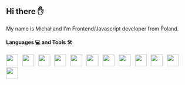 ## Hi there ✋

My name is Michał and I'm Frontend/Javascript developer from Poland.

#### Languages 💻 and Tools 🛠️


<img height="32" width="32" src="https://unpkg.com/simple-icons@v3/icons/visualstudiocode.svg" /> &nbsp;
<img height="32" width="32" src="https://unpkg.com/simple-icons@v3/icons/html5.svg" /> &nbsp;
<img height="32" width="32" src="https://unpkg.com/simple-icons@v3/icons/css3.svg" /> &nbsp;
<img height="32" width="32" src="https://unpkg.com/simple-icons@v3/icons/sass.svg" /> &nbsp;
<img height="32" width="32" src="https://unpkg.com/simple-icons@v3/icons/javascript.svg" /> &nbsp;
<img height="32" width="32" src="https://unpkg.com/simple-icons@v3/icons/react.svg" /> &nbsp;
<img height="32" width="32" src="https://unpkg.com/simple-icons@v3/icons/next-dot-js.svg" /> &nbsp;
<img height="32" width="32" src="https://unpkg.com/simple-icons@v3/icons/graphql.svg" /> &nbsp;
<img height="32" width="32" src="https://unpkg.com/simple-icons@v3/icons/mongodb.svg" /> &nbsp;
<img height="32" width="32" src="https://unpkg.com/simple-icons@v3/icons/git.svg" /> &nbsp;
<img height="32" width="32" src="https://unpkg.com/simple-icons@v3/icons/github.svg" /> &nbsp;
<img height="32" width="32" src="https://unpkg.com/simple-icons@v3/icons/adobephotoshop.svg" />